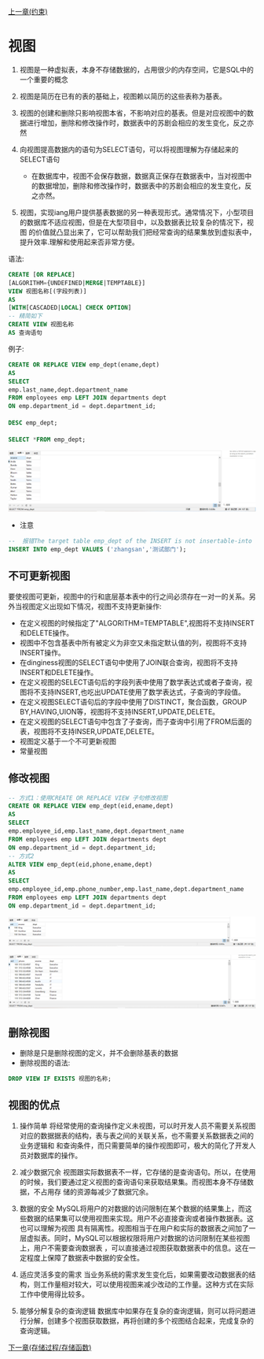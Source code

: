 [上一章(约束)](./CONSTRAINT.MD)
# 视图
1. 视图是一种虚拟表，本身不存储数据的，占用很少的内存空间，它是SQL中的一个重要的概念

2. 视图是简历在已有的表的基础上，视图赖以简历的这些表称为基表。


3. 视图的创建和删除只影响视图本省，不影响对应的基表。但是对应视图中的数据进行增加，删除和修改操作时，数据表中的苏剧会相应的发生变化，反之亦然

4. 向视图提高数据内的语句为SELECT语句，可以将视图理解为存储起来的SELECT语句
    * 在数据库中，视图不会保存数据，数据真正保存在数据表中，当对视图中的数据增加，删除和修改操作时，数据表中的苏剧会相应的发生变化，反之亦然。
5. 视图，实现iang用户提供基表数据的另一种表现形式。通常情况下，小型项目的数据库不适应视图，但是在大型项目中，以及数据表比较复杂的情况下，视图
的价值就凸显出来了，它可以帮助我们把经常查询的结果集放到虚拟表中，提升效率.理解和使用起来否非常方便。

语法:
```sql
CREATE [OR REPLACE] 
[ALGORITHM={UNDEFINED|MERGE|TEMPTABLE}]
VIEW 视图名称[(字段列表)]
AS 
[WITH[CASCADED|LOCAL] CHECK OPTION]
-- 精简如下
CREATE VIEW 视图名称
AS 查询语句
```
例子:
```sql
CREATE OR REPLACE VIEW emp_dept(ename,dept)
AS
SELECT 
emp.last_name,dept.department_name
FROM employees emp LEFT JOIN departments dept
ON emp.department_id = dept.department_id;

DESC emp_dept;

SELECT *FROM emp_dept;
```
![视图](./files\视图-1.PNG)


* 注意
```sql
--  报错The target table emp_dept of the INSERT is not insertable-into
INSERT INTO emp_dept VALUES ('zhangsan','测试部门');
```
## 不可更新视图
要使视图可更新，视图中的行和底层基本表中的行之间必须存在一对一的关系。另外当视图定义出现如下情况，视图不支持更新操作:
* 在定义视图的时候指定了"ALGORITHM=TEMPTABLE",视图将不支持INSERT和DELETE操作。
* 视图中不包含基表中所有被定义为非空又未指定默认值的列，视图将不支持INSERT操作。
* 在dinginess视图的SELECT语句中使用了JOIN联合查询，视图将不支持INSERT和DELETE操作。
*  在定义视图的SELECT语句后的字段列表中使用了数学表达式或者子查询，视图将不支持INSERT,也吃出UPDATE使用了数学表达式，子查询的字段值。
* 在定义视图SELECT语句后的字段中使用了DISTINCT，聚合函数，GROUP BY,HAVING,UION等，视图将不支持INSERT,UPDATE,DELETE。
* 在定义视图的SELECT语句中包含了子查询，而子查询中引用了FROM后面的表，视图将不支持INSER,UPDATE,DELETE。
* 视图定义基于一个不可更新视图
* 常量视图

## 修改视图
```sql
-- 方式1：使用CREATE OR REPLACE VIEW 子句修改视图
CREATE OR REPLACE VIEW emp_dept(eid,ename,dept)
AS
SELECT 
emp.employee_id,emp.last_name,dept.department_name
FROM employees emp LEFT JOIN departments dept
ON emp.department_id = dept.department_id;
-- 方式2
ALTER VIEW emp_dept(eid,phone,ename,dept)
AS
SELECT 
emp.employee_id,emp.phone_number,emp.last_name,dept.department_name
FROM employees emp LEFT JOIN departments dept
ON emp.department_id = dept.department_id;
```
![方式1修改后的视图的结果](./files\视图-2.PNG)

![方式2修改视图后的结果](./files\视图-3.PNG)

## 删除视图
* 删除是只是删除视图的定义，并不会删除基表的数据
* 删除视图的语法:
```sql
DROP VIEW IF EXISTS 视图的名称;
```
## 视图的优点
1. 操作简单
将经常使用的查询操作定义未视图，可以时开发人员不需要关系视图对应的数据据表的结构，表与表之间的关联关系，也不需要关系数据表之间的业务逻辑和
和查询条件，而只需要简单的操作视图即可，极大的简化了开发人员对数据库的操作。

2. 减少数据冗余
视图跟实际数据表不一样，它存储的是查询语句。所以，在使用的时候，我们要通过定义视图的查询语句来获取结果集。而视图本身不存储数据，不占用存
储的资源每减少了数据冗余。

3. 数据的安全
MySQL将用户的对数据的访问限制在某个数据的结果集上，而这些数据的结果集可以使用视图来实现。用户不必直接查询或者操作数据表。这也可以理解为视图
具有隔离性。视图相当于在用户和实际的数据表之间加了一层虚拟表。同时，MySQL可以根据权限将用户对数据的访问限制在某些视图上，用户不需要查询数据表
，可以直接通过视图获取数据表中的信息。这在一定程度上保障了数据表中数据的安全性。
 
4. 适应灵活多变的需求
当业务系统的需求发生变化后，如果需要改动数据表的结构，则工作量相对较大，可以使用视图来减少改动的工作量。这种方式在实际工作中使用得比较多。

5. 能够分解复杂的查询逻辑
数据库中如果存在复杂的查询逻辑，则可以将问题进行分解，创建多个视图获取数据，再将创建的多个视图结合起来，完成复杂的查询逻辑。






[下一章(存储过程/存储函数)](./STOREDPROCEDURE_STOREDFUNCTION.MD)